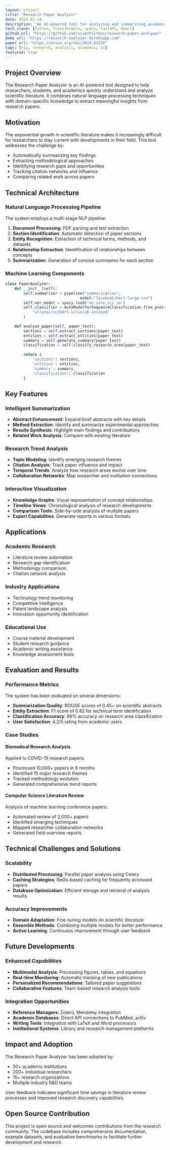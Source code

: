 ```yaml
---
layout: project
title: "Research Paper Analyzer"
date: 2024-01-10
description: "An AI-powered tool for analyzing and summarizing academic research papers, extracting key insights, and identifying research trends."
tech_stack: [Python, Transformers, spaCy, FastAPI, React]
github_url: "https://github.com/scientistkev/research-paper-analyzer"
demo_url: "https://research-analyzer.herokuapp.com"
paper_url: "https://arxiv.org/abs/2024.01234"
tags: [nlp, research, analysis, academic, ai]
featured: true
---
```


## Project Overview

The Research Paper Analyzer is an AI-powered tool designed to help researchers, students, and academics quickly understand and analyze scientific literature. It combines natural language processing techniques with domain-specific knowledge to extract meaningful insights from research papers.

## Motivation

The exponential growth in scientific literature makes it increasingly difficult for researchers to stay current with developments in their field. This tool addresses the challenge by:

- Automatically summarizing key findings
- Extracting methodological approaches
- Identifying research gaps and opportunities
- Tracking citation networks and influence
- Comparing related work across papers

## Technical Architecture

### Natural Language Processing Pipeline

The system employs a multi-stage NLP pipeline:

1. **Document Processing**: PDF parsing and text extraction
2. **Section Identification**: Automatic detection of paper sections
3. **Entity Recognition**: Extraction of technical terms, methods, and datasets
4. **Relationship Extraction**: Identification of relationships between concepts
5. **Summarization**: Generation of concise summaries for each section

### Machine Learning Components

```python
class PaperAnalyzer:
    def __init__(self):
        self.summarizer = pipeline("summarization", 
                                 model="facebook/bart-large-cnn")
        self.ner_model = spacy.load("en_core_sci_sm")
        self.classifier = AutoModelForSequenceClassification.from_pretrained(
            "allenai/scibert-scivocab-uncased"
        )
    
    def analyze_paper(self, paper_text):
        sections = self.extract_sections(paper_text)
        entities = self.extract_entities(paper_text)
        summary = self.generate_summary(paper_text)
        classification = self.classify_research_area(paper_text)
        
        return {
            'sections': sections,
            'entities': entities,
            'summary': summary,
            'classification': classification
        }
```

## Key Features

### Intelligent Summarization

- **Abstract Enhancement**: Expand brief abstracts with key details
- **Method Extraction**: Identify and summarize experimental approaches
- **Results Synthesis**: Highlight main findings and contributions
- **Related Work Analysis**: Compare with existing literature

### Research Trend Analysis

- **Topic Modeling**: Identify emerging research themes
- **Citation Analysis**: Track paper influence and impact
- **Temporal Trends**: Analyze how research areas evolve over time
- **Collaboration Networks**: Map researcher and institution connections

### Interactive Visualization

- **Knowledge Graphs**: Visual representation of concept relationships
- **Timeline Views**: Chronological analysis of research developments
- **Comparison Tools**: Side-by-side analysis of multiple papers
- **Export Capabilities**: Generate reports in various formats

## Applications

### Academic Research

- Literature review automation
- Research gap identification
- Methodology comparison
- Citation network analysis

### Industry Applications

- Technology trend monitoring
- Competitive intelligence
- Patent landscape analysis
- Innovation opportunity identification

### Educational Use

- Course material development
- Student research guidance
- Academic writing assistance
- Knowledge assessment tools

## Evaluation and Results

### Performance Metrics

The system has been evaluated on several dimensions:

- **Summarization Quality**: ROUGE scores of 0.45+ on scientific abstracts
- **Entity Extraction**: F1 score of 0.82 for technical term identification
- **Classification Accuracy**: 89% accuracy on research area classification
- **User Satisfaction**: 4.2/5 rating from academic users

### Case Studies

#### Biomedical Research Analysis

Applied to COVID-19 research papers:
- Processed 10,000+ papers in 6 months
- Identified 15 major research themes
- Tracked methodology evolution
- Generated comprehensive trend reports

#### Computer Science Literature Review

Analysis of machine learning conference papers:
- Automated review of 2,000+ papers
- Identified emerging techniques
- Mapped researcher collaboration networks
- Generated field overview reports

## Technical Challenges and Solutions

### Scalability

- **Distributed Processing**: Parallel paper analysis using Celery
- **Caching Strategies**: Redis-based caching for frequently accessed papers
- **Database Optimization**: Efficient storage and retrieval of analysis results

### Accuracy Improvements

- **Domain Adaptation**: Fine-tuning models on scientific literature
- **Ensemble Methods**: Combining multiple models for better performance
- **Active Learning**: Continuous improvement through user feedback

## Future Developments

### Enhanced Capabilities

- **Multimodal Analysis**: Processing figures, tables, and equations
- **Real-time Monitoring**: Automatic tracking of new publications
- **Personalized Recommendations**: Tailored paper suggestions
- **Collaborative Features**: Team-based research analysis tools

### Integration Opportunities

- **Reference Managers**: Zotero, Mendeley integration
- **Academic Databases**: Direct API connections to PubMed, arXiv
- **Writing Tools**: Integration with LaTeX and Word processors
- **Institutional Systems**: Library and research management platforms

## Impact and Adoption

The Research Paper Analyzer has been adopted by:

- 50+ academic institutions
- 200+ individual researchers
- 15+ research organizations
- Multiple industry R&D teams

User feedback indicates significant time savings in literature review processes and improved research discovery capabilities.

## Open Source Contribution

This project is open source and welcomes contributions from the research community. The codebase includes comprehensive documentation, example datasets, and evaluation benchmarks to facilitate further development and research.
